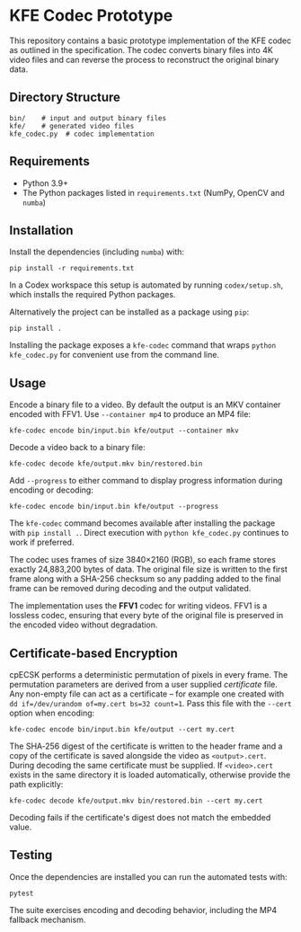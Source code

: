 # KFE Codec Prototype

This repository contains a basic prototype implementation of the KFE codec as
outlined in the specification. The codec converts binary files into 4K video
files and can reverse the process to reconstruct the original binary data.

## Directory Structure

```
bin/    # input and output binary files
kfe/    # generated video files
kfe_codec.py  # codec implementation
```

## Requirements

 - Python 3.9+
 - The Python packages listed in `requirements.txt` (NumPy, OpenCV and `numba`)

## Installation

Install the dependencies (including `numba`) with:

```
pip install -r requirements.txt
```

In a Codex workspace this setup is automated by running `codex/setup.sh`,
which installs the required Python packages.

Alternatively the project can be installed as a package using ``pip``:

```
pip install .
```

Installing the package exposes a ``kfe-codec`` command that wraps
``python kfe_codec.py`` for convenient use from the command line.

## Usage

Encode a binary file to a video. By default the output is an MKV container
encoded with FFV1. Use ``--container mp4`` to produce an MP4 file:

```
kfe-codec encode bin/input.bin kfe/output --container mkv
```

Decode a video back to a binary file:

```
kfe-codec decode kfe/output.mkv bin/restored.bin
```

Add ``--progress`` to either command to display progress information during
encoding or decoding:

```
kfe-codec encode bin/input.bin kfe/output --progress
```

The ``kfe-codec`` command becomes available after installing the package with
``pip install .``. Direct execution with ``python kfe_codec.py`` continues to
work if preferred.

The codec uses frames of size 3840×2160 (RGB), so each frame stores exactly
24,883,200 bytes of data. The original file size is written to the first frame
along with a SHA-256 checksum so any padding added to the final frame can be
removed during decoding and the output validated.

The implementation uses the **FFV1** codec for writing videos. FFV1 is a
lossless codec, ensuring that every byte of the original file is preserved in
the encoded video without degradation.

## Certificate-based Encryption

cpECSK performs a deterministic permutation of pixels in every frame. The
permutation parameters are derived from a user supplied *certificate* file. Any
non-empty file can act as a certificate – for example one created with
``dd if=/dev/urandom of=my.cert bs=32 count=1``. Pass this file with the
``--cert`` option when encoding:

```
kfe-codec encode bin/input.bin kfe/output --cert my.cert
```

The SHA‑256 digest of the certificate is written to the header frame and a copy
of the certificate is saved alongside the video as ``<output>.cert``. During
decoding the same certificate must be supplied. If ``<video>.cert`` exists in
the same directory it is loaded automatically, otherwise provide the path
explicitly:

```
kfe-codec decode kfe/output.mkv bin/restored.bin --cert my.cert
```

Decoding fails if the certificate's digest does not match the embedded value.

## Testing

Once the dependencies are installed you can run the automated tests with:

```
pytest
```

The suite exercises encoding and decoding behavior, including the MP4 fallback
mechanism.
